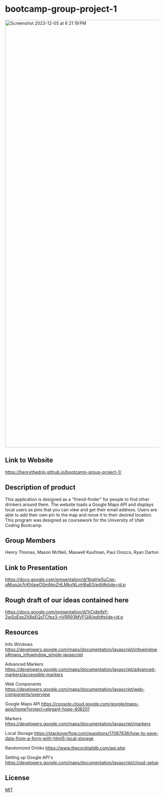 # bootcamp-group-project-1

<img width="1398" alt="Screenshot 2023-12-05 at 6 21 19 PM" src="https://github.com/henrythedrip/bootcamp-group-project-1/assets/146283648/0b3b0297-48c6-49b3-923a-33f3dba2b5c4">

## Link to Website

https://henrythedrip.github.io/bootcamp-group-project-1/

## Description of product

This application is designed as a "friend-finder" for people to find other drinkers around them. 
The website loads a Google Maps API and displays local users as pins that you can view and get their email address.
Users are able to add their own pin to the map and move it to their desired location.
This program was designed as coursework for the University of Utah Coding Bootcamp.

## Group Members

Henry Thomas,
Mason McNeil,
Maxwell Kaufman,
Paul Orozco,
Ryan Darton

## Link to Presentation

https://docs.google.com/presentation/d/1bjaVw5uCqs-qMuqJp7cKhIawOSmNmZHLMkxNLoH8aE0/edit#slide=id.p

## Rough draft of our ideas contained here

https://docs.google.com/presentation/d/1rCjdeifeY-2wSoEgs2X8pEQsTCfpz3-nVRR93MVFQj8/edit#slide=id.p

## Resources

Info Windows 
https://developers.google.com/maps/documentation/javascript/infowindows#maps_infowindow_simple-javascript

Advanced Markers
https://developers.google.com/maps/documentation/javascript/advanced-markers/accessible-markers

Web Components
https://developers.google.com/maps/documentation/javascript/web-components/overview

Google Maps API
https://console.cloud.google.com/google/maps-apis/home?project=elegant-hope-406201

Markers
https://developers.google.com/maps/documentation/javascript/markers

Local Storage
https://stackoverflow.com/questions/17087636/how-to-save-data-from-a-form-with-html5-local-storage

Randomized Drinks
https://www.thecocktaildb.com/api.php

Setting up Google API's
https://developers.google.com/maps/documentation/javascript/cloud-setup

## License

[MIT](https://choosealicense.com/licenses/mit/)

